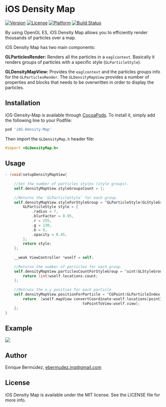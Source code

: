 # iOS Density Map

[![Version](https://img.shields.io/cocoapods/v/iOS-Density-Map.svg?style=flat)](http://cocoapods.org/pods/iOS-Density-Map)
[![License](https://img.shields.io/cocoapods/l/iOS-Density-Map.svg?style=flat)](http://cocoapods.org/pods/iOS-Density-Map)
[![Platform](https://img.shields.io/cocoapods/p/iOS-Density-Map.svg?style=flat)](http://cocoapods.org/pods/iOS-Density-Map)
[![Build Status](https://travis-ci.org/enriquebk/iOS-Density-Map.svg?branch=master)](https://travis-ci.org/enriquebk/iOS-Density-Map)

By using OpenGL ES, iOS Density Map allows you to efficiently render thousands of particles over a map.

iOS Density Map has two main components:

**GLParticlesRender:** Renders all the particles in a `eaglcontext`. Basically it renders groups of particles with a specific style (`GLParticleStyle`).

**GLDensityMapView:** Provides the `eaglcontext` and the particles groups info for the `GLParticlesRender`. The `GLDensityMapView` provides  a number of properties and blocks that needs to be overwritten in order to display the particles.

## Installation

iOS-Density-Map is available through [CocoaPods](http://cocoapods.org). To install
it, simply add the following line to your Podfile:

```ruby
pod 'iOS-Density-Map'
```

Then import the `GLDensityMap.h` header file:

```Objective-c
#import <GLDensityMap.h>
```

## Usage

```Objective-c
- (void)setupDensityMapView{
    
    //Set the number of particles styles (style groups).
    self.densityMapView.styleGroupsCount = 1;
    
    //Returns the `GLParticleStyle` for each group.
    self.densityMapView.styleForStyleGroup = ^GLParticleStyle(GLStyleGroupIndex groupIndex) {
        GLParticleStyle style = {
            .radius = 7,
            .blurFactor = 0.95,
            .r = 255,
            .g = 130,
            .b = 0,
            .opacity = 0.45,
        };
        return style;
    };
    
    __weak ViewController *wself = self;
    
    //Returns the number of particles for each group.
    self.densityMapView.particlesCountForStyleGroup = ^uint(GLStyleGroupIndex groupIndex) {
        return (int)wself.locations.count;
    };
    
    //Retruns the x,y position for each particle
    self.densityMapView.positionForParticle = ^CGPoint(GLParticleIndex pointIndex, GLStyleGroupIndex groupIndex) {
        return  [wself.mapView convertCoordinate:wself.locations[pointIndex].coordinate
                                   toPointToView:wself.view];
    };
}
```

## Example

![](Screenshot.png)

## Author

Enrique Bermúdez, ebermudez.ing@gmail.com

## License

iOS Density Map is available under the MIT license. See the LICENSE file for more info.


